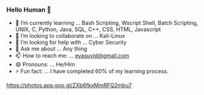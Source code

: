 ### Hello Human 👋

- 🌱 I’m currently learning ... Bash Scripting, Wscript Shell, Batch Scripting, UNIX, C, Python, Java, SQL, C++, CSS, HTML, Javascript
- 👯 I’m looking to collaborate on ... Kali-Linux
- 🤔 I’m looking for help with ... Cyber Security
- 💬 Ask me about ... Any thing
- 📫 How to reach me: ... eyasuyid@gmail.com
- 😄 Pronouns: ... He/Him
- ⚡ Fun fact: ... I have completed 60% of my learning process.


https://photos.app.goo.gl/ZXb6fkxMmRFQ2mbu7
